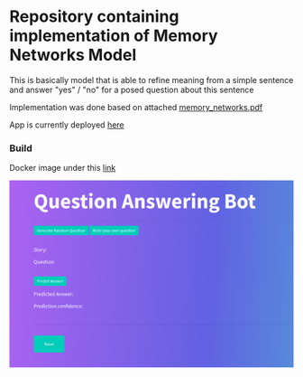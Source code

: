 # Repository containing implementation of Memory Networks Model

This is basically model that is able to refine meaning from a simple sentence and answer "yes" / "no" for a posed question about this sentence

Implementation was done based on attached [memory_networks.pdf](/paper/memory_networks.pdf)

App is currently deployed [here](https://memory-networks.cytr.us/)

### Build
Docker image under this [link](https://hub.docker.com/repository/docker/kurdzik/memory_networks/tags?page=1&ordering=last_updated)

![image](preview.png)
